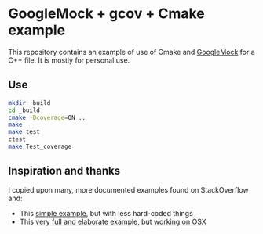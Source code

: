 # GoogleMock + gcov + Cmake example

This repository contains an example of use of Cmake and [GoogleMock](https://code.google.com/p/googletest/downloads/detail?name=gmock-1.7.0.zip) for a C++ file.
It is mostly for personal use.

## Use

```bash
mkdir _build
cd _build
cmake -Dcoverage=ON ..
make
make test
ctest
make Test_coverage
```

## Inspiration and thanks
I copied upon many, more documented examples found on StackOverflow and:
* This [simple example](http://lembra.wordpress.com/2011/10/17/building-google-test-framework-with-cmake/), but with less hard-coded things
* This [very full and elaborate example](https://github.com/snikulov/google-test-examples/), but [working on OSX](https://github.com/snikulov/google-test-examples/issues/2)

